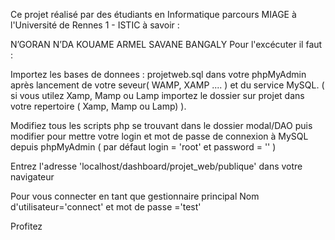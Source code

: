 
Ce projet réalisé par des étudiants en Informatique parcours MIAGE à l'Université de Rennes 1 - ISTIC à savoir :

N’GORAN N’DA KOUAME ARMEL
SAVANE BANGALY
Pour l'excécuter il faut :

Importez les bases de donnees : projetweb.sql dans votre phpMyAdmin après lancement de votre seveur( WAMP, XAMP .... ) et du service MySQL. ( si vous utilez Xamp, Mamp ou Lamp importez le dossier sur projet dans votre repertoire ( Xamp, Mamp ou Lamp) ).

Modifiez tous les scripts php se trouvant dans le dossier modal/DAO puis modifier pour mettre votre login et mot de passe de connexion à MySQL depuis phpMyAdmin ( par défaut login = 'root' et password = '' )

Entrez l'adresse 'localhost/dashboard/projet_web/publique' dans votre navigateur

Pour vous connecter en tant que gestionnaire principal Nom d'utilisateur='connect' et mot de passe ='test'

Profitez
